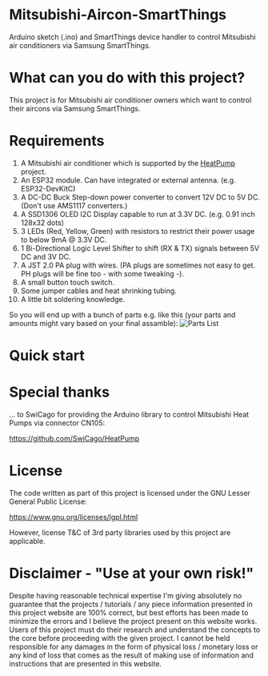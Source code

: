 # Mitsubishi-Aircon-SmartThings
Arduino sketch (.ino) and SmartThings device handler to control Mitsubishi air conditioners via Samsung SmartThings.


# What can you do with this project?
This project is for Mitsubishi air conditioner owners which want to control their aircons via Samsung SmartThings.

# Requirements 
1. A Mitsubishi air conditioner which is supported by the [HeatPump](https://github.com/SwiCago/HeatPump) project.
2. An ESP32 module. Can have integrated or external antenna. (e.g. ESP32-DevKitC)
3. A DC-DC Buck Step-down power converter to convert 12V DC to 5V DC. (Don't use AMS1117 converters.)
4. A SSD1306 OLED I2C Display capable to run at 3.3V DC. (e.g. 0.91 inch 128x32 dots)
5. 3 LEDs (Red, Yellow, Green) with resistors to restrict their power usage to below 9mA @ 3.3V DC.
6. 1 Bi-Directional Logic Level Shifter to shift (RX & TX) signals between 5V DC and 3V DC.
7. A JST 2.0 PA plug with wires. (PA plugs are sometimes not easy to get. PH plugs will be fine too - with some tweaking -).
8. A small button touch switch.
9. Some jumper cables and heat shrinking tubing.
10. A little bit soldering knowledge.

So you will end up with a bunch of parts e.g. like this (your parts and amounts might vary based on your final assamble):
![Parts List](https://octodex.github.com/images/yaktocat.png)


# Quick start


# Special thanks
... to SwiCago for providing the Arduino library to control Mitsubishi Heat Pumps via connector CN105:

https://github.com/SwiCago/HeatPump

# License
The code written as part of this project is licensed under the GNU Lesser General Public License:

https://www.gnu.org/licenses/lgpl.html

However, license T&C of 3rd party libraries used by this project are applicable.

# Disclaimer - "Use at your own risk!"

Despite having reasonable technical expertise I'm giving absolutely no guarantee that the projects / tutorials / any piece information presented in this project website are 100% correct, but best efforts has been made to minimize the errors and I believe the project present on this website works. Users of this project must do their research and understand the concepts to the core before proceeding with the given project.
I cannot be held responsible for any damages in the form of physical loss / monetary loss or any kind of loss that comes as the result of making use of information and instructions that are presented in this website.
